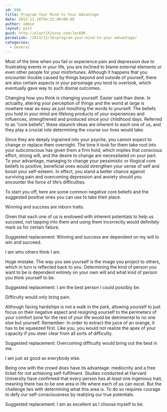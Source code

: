 ```yaml
---
id: 696
title: Program Your Mind to Your Advantage
date: 2013-12-16T04:52:00+00:00
author: admin
layout: post
guid: http://plaztikjezuz.com/?p=696
permalink: /2013/12/16/program-your-mind-to-your-advantage/
categories:
  - General
---
```

Most of the time when you fail or experience pain and depression due to frustrating events in your life, you are inclined to blame external elements or even other people for your misfortunes. Although it happens that you encounter trouble caused by things beyond and outside of yourself, there are also certain aspects in your personage you tend to overlook, which eventually gave way to such dismal outcomes.

Changing how you think is changing yourself. Easier said than done. In actuality, altering your perception of things and the world at large is nowhere near as easy as just mouthing the words to yourself. The beliefs you hold in your mind are lifelong products of your experiences and influences, strengthened and produced since your childhood days. Referred to as “core beliefs”, these staunch ideas are inherent to each one of us, and they play a crucial role determining the course our lives would take.

Since they are deeply ingrained into your psyche, you cannot expect to change or replace them overnight. The time it took for them take root into your subconscious has given them a firm hold, which implies that conscious effort, strong will, and the desire to change are necessitated on your part. To your advantage, managing to change your pessimistic or illogical core beliefs to positive, beneficial ones would strengthen your sense of self and boost your self-esteem. In effect, you stand a better chance against surviving pain and overcoming depression and anxiety should you encounter the force of life&#8217;s difficulties.

To start you off, here are some common negative core beliefs and the suggested positive ones you can use to take their place.

Winning and success are inborn traits.
  
Given that each one of us is endowed with inherent potentials to help us succeed, not tapping into them and using them incorrectly would definitely mark us for certain failure.

Suggested replacement: Winning and success are dependent on my will to win and succeed.

I am who others think I am.
  
Huge mistake. The way you see yourself is the image you project to others, which in turn is reflected back to you. Determining the kind of person you want to be is dependent entirely on your own will and what kind of person you think yourself to be.

Suggested replacement: I am the best person I could possibly be.

Difficulty would only bring pain.
  
Although facing hardships is not a walk in the park, allowing yourself to just focus on their negative aspect and resigning yourself to the perimeters of your comfort zone for the rest of your life would be detrimental to no one else but yourself. Remember: In order to extract the juice of an orange, it has to be squeezed first. Like you, you would not realize the apex of your capacity if you steer clear from all sorts of difficulty.

Suggested replacement: Overcoming difficulty would bring out the best in me.

I am just as good as everybody else.
  
Being one with the crowd does have its advantage: mediocrity and a free ticket for not achieving self-fulfilment. Studies conducted at Harvard University have confirmed that every person has at least one ingenious trait, meaning there has to be one area in life where each of us can excel. But the challenge lies with determining what this area is. To do so requires courage to defy our self-consciousness by realizing our true potentials.

Suggested replacement: I am as excellent as I choose myself to be.